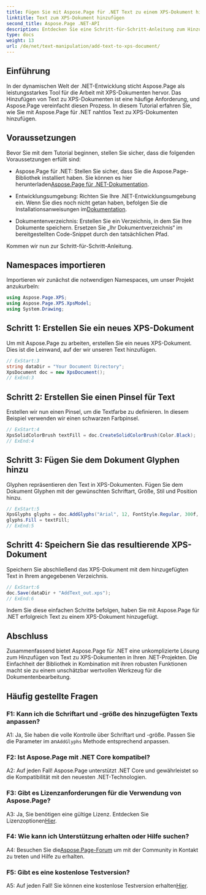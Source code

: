 ```yaml
---
title: Fügen Sie mit Aspose.Page für .NET Text zu einem XPS-Dokument hinzu
linktitle: Text zum XPS-Dokument hinzufügen
second_title: Aspose.Page .NET-API
description: Entdecken Sie eine Schritt-für-Schritt-Anleitung zum Hinzufügen von Text zu XPS-Dokumenten mit Aspose.Page für .NET. Verbessern Sie Ihre .NET-Projekte mühelos.
type: docs
weight: 13
url: /de/net/text-manipulation/add-text-to-xps-document/
---
```

## Einführung

In der dynamischen Welt der .NET-Entwicklung sticht Aspose.Page als leistungsstarkes Tool für die Arbeit mit XPS-Dokumenten hervor. Das Hinzufügen von Text zu XPS-Dokumenten ist eine häufige Anforderung, und Aspose.Page vereinfacht diesen Prozess. In diesem Tutorial erfahren Sie, wie Sie mit Aspose.Page für .NET nahtlos Text zu XPS-Dokumenten hinzufügen.

## Voraussetzungen

Bevor Sie mit dem Tutorial beginnen, stellen Sie sicher, dass die folgenden Voraussetzungen erfüllt sind:

- Aspose.Page für .NET: Stellen Sie sicher, dass Sie die Aspose.Page-Bibliothek installiert haben. Sie können es hier herunterladen[Aspose.Page für .NET-Dokumentation](https://reference.aspose.com/page/net/).

-  Entwicklungsumgebung: Richten Sie Ihre .NET-Entwicklungsumgebung ein. Wenn Sie dies noch nicht getan haben, befolgen Sie die Installationsanweisungen im[Dokumentation](https://reference.aspose.com/page/net/).

- Dokumentenverzeichnis: Erstellen Sie ein Verzeichnis, in dem Sie Ihre Dokumente speichern. Ersetzen Sie „Ihr Dokumentverzeichnis“ im bereitgestellten Code-Snippet durch den tatsächlichen Pfad.

Kommen wir nun zur Schritt-für-Schritt-Anleitung.

## Namespaces importieren

Importieren wir zunächst die notwendigen Namespaces, um unser Projekt anzukurbeln:

```csharp
using Aspose.Page.XPS;
using Aspose.Page.XPS.XpsModel;
using System.Drawing;
```

## Schritt 1: Erstellen Sie ein neues XPS-Dokument

Um mit Aspose.Page zu arbeiten, erstellen Sie ein neues XPS-Dokument. Dies ist die Leinwand, auf der wir unseren Text hinzufügen.

```csharp
// ExStart:3
string dataDir = "Your Document Directory";
XpsDocument doc = new XpsDocument();
// ExEnd:3
```

## Schritt 2: Erstellen Sie einen Pinsel für Text

Erstellen wir nun einen Pinsel, um die Textfarbe zu definieren. In diesem Beispiel verwenden wir einen schwarzen Farbpinsel.

```csharp
// ExStart:4
XpsSolidColorBrush textFill = doc.CreateSolidColorBrush(Color.Black);
// ExEnd:4
```

## Schritt 3: Fügen Sie dem Dokument Glyphen hinzu

Glyphen repräsentieren den Text in XPS-Dokumenten. Fügen Sie dem Dokument Glyphen mit der gewünschten Schriftart, Größe, Stil und Position hinzu.

```csharp
// ExStart:5
XpsGlyphs glyphs = doc.AddGlyphs("Arial", 12, FontStyle.Regular, 300f, 450f, "Hello World!");
glyphs.Fill = textFill;
// ExEnd:5
```

## Schritt 4: Speichern Sie das resultierende XPS-Dokument

Speichern Sie abschließend das XPS-Dokument mit dem hinzugefügten Text in Ihrem angegebenen Verzeichnis.

```csharp
// ExStart:6
doc.Save(dataDir + "AddText_out.xps");
// ExEnd:6
```

Indem Sie diese einfachen Schritte befolgen, haben Sie mit Aspose.Page für .NET erfolgreich Text zu einem XPS-Dokument hinzugefügt.

## Abschluss

Zusammenfassend bietet Aspose.Page für .NET eine unkomplizierte Lösung zum Hinzufügen von Text zu XPS-Dokumenten in Ihren .NET-Projekten. Die Einfachheit der Bibliothek in Kombination mit ihren robusten Funktionen macht sie zu einem unschätzbar wertvollen Werkzeug für die Dokumentenbearbeitung.

## Häufig gestellte Fragen

### F1: Kann ich die Schriftart und -größe des hinzugefügten Texts anpassen?

 A1: Ja, Sie haben die volle Kontrolle über Schriftart und -größe. Passen Sie die Parameter im an`AddGlyphs` Methode entsprechend anpassen.

### F2: Ist Aspose.Page mit .NET Core kompatibel?

A2: Auf jeden Fall! Aspose.Page unterstützt .NET Core und gewährleistet so die Kompatibilität mit den neuesten .NET-Technologien.

### F3: Gibt es Lizenzanforderungen für die Verwendung von Aspose.Page?

 A3: Ja, Sie benötigen eine gültige Lizenz. Entdecken Sie Lizenzoptionen[Hier](https://purchase.aspose.com/buy).

### F4: Wie kann ich Unterstützung erhalten oder Hilfe suchen?

 A4: Besuchen Sie die[Aspose.Page-Forum](https://forum.aspose.com/c/page/39) um mit der Community in Kontakt zu treten und Hilfe zu erhalten.

### F5: Gibt es eine kostenlose Testversion?

 A5: Auf jeden Fall! Sie können eine kostenlose Testversion erhalten[Hier](https://releases.aspose.com/).